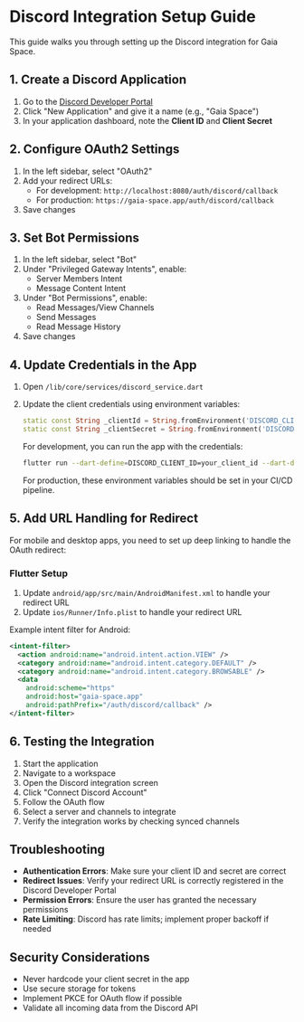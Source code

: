 # Discord Integration Setup Guide

This guide walks you through setting up the Discord integration for Gaia Space.

## 1. Create a Discord Application

1. Go to the [Discord Developer Portal](https://discord.com/developers/applications)
2. Click "New Application" and give it a name (e.g., "Gaia Space")
3. In your application dashboard, note the **Client ID** and **Client Secret**

## 2. Configure OAuth2 Settings

1. In the left sidebar, select "OAuth2"
2. Add your redirect URLs:
   - For development: `http://localhost:8080/auth/discord/callback`
   - For production: `https://gaia-space.app/auth/discord/callback`
3. Save changes

## 3. Set Bot Permissions

1. In the left sidebar, select "Bot"
2. Under "Privileged Gateway Intents", enable:
   - Server Members Intent
   - Message Content Intent
3. Under "Bot Permissions", enable:
   - Read Messages/View Channels
   - Send Messages
   - Read Message History
4. Save changes

## 4. Update Credentials in the App

1. Open `/lib/core/services/discord_service.dart`
2. Update the client credentials using environment variables:
   ```dart
   static const String _clientId = String.fromEnvironment('DISCORD_CLIENT_ID');
   static const String _clientSecret = String.fromEnvironment('DISCORD_CLIENT_SECRET');
   ```
   
   For development, you can run the app with the credentials:
   ```bash
   flutter run --dart-define=DISCORD_CLIENT_ID=your_client_id --dart-define=DISCORD_CLIENT_SECRET=your_client_secret
   ```
   
   For production, these environment variables should be set in your CI/CD pipeline.

## 5. Add URL Handling for Redirect

For mobile and desktop apps, you need to set up deep linking to handle the OAuth redirect:

### Flutter Setup

1. Update `android/app/src/main/AndroidManifest.xml` to handle your redirect URL
2. Update `ios/Runner/Info.plist` to handle your redirect URL

Example intent filter for Android:
```xml
<intent-filter>
  <action android:name="android.intent.action.VIEW" />
  <category android:name="android.intent.category.DEFAULT" />
  <category android:name="android.intent.category.BROWSABLE" />
  <data
    android:scheme="https"
    android:host="gaia-space.app"
    android:pathPrefix="/auth/discord/callback" />
</intent-filter>
```

## 6. Testing the Integration

1. Start the application
2. Navigate to a workspace
3. Open the Discord integration screen
4. Click "Connect Discord Account"
5. Follow the OAuth flow
6. Select a server and channels to integrate
7. Verify the integration works by checking synced channels

## Troubleshooting

- **Authentication Errors**: Make sure your client ID and secret are correct
- **Redirect Issues**: Verify your redirect URL is correctly registered in the Discord Developer Portal
- **Permission Errors**: Ensure the user has granted the necessary permissions
- **Rate Limiting**: Discord has rate limits; implement proper backoff if needed

## Security Considerations

- Never hardcode your client secret in the app
- Use secure storage for tokens
- Implement PKCE for OAuth flow if possible
- Validate all incoming data from the Discord API